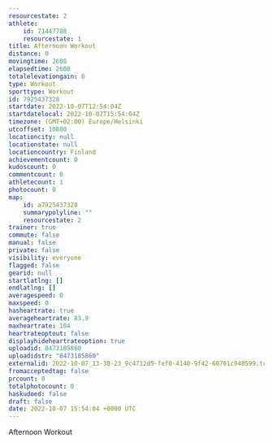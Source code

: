 ```yaml
---
resourcestate: 2
athlete:
    id: 71447788
    resourcestate: 1
title: Afternoon Workout
distance: 0
movingtime: 2608
elapsedtime: 2608
totalelevationgain: 0
type: Workout
sporttype: Workout
id: 7925437328
startdate: 2022-10-07T12:54:04Z
startdatelocal: 2022-10-07T15:54:04Z
timezone: (GMT+02:00) Europe/Helsinki
utcoffset: 10800
locationcity: null
locationstate: null
locationcountry: Finland
achievementcount: 0
kudoscount: 0
commentcount: 0
athletecount: 1
photocount: 0
map:
    id: a7925437328
    summarypolyline: ""
    resourcestate: 2
trainer: true
commute: false
manual: false
private: false
visibility: everyone
flagged: false
gearid: null
startlatlng: []
endlatlng: []
averagespeed: 0
maxspeed: 0
hasheartrate: true
averageheartrate: 83.9
maxheartrate: 104
heartrateoptout: false
displayhideheartrateoption: true
uploadid: 8473185860
uploadidstr: "8473185860"
externalid: 2022-10-07_13-38-23_9c4712d5-fef0-4140-9f42-60761c948599.tcx
fromacceptedtag: false
prcount: 0
totalphotocount: 0
haskudoed: false
draft: false
date: 2022-10-07 15:54:04 +0000 UTC
---
```

Afternoon Workout